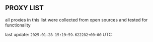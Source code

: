 ## PROXY LIST

all proxies in this list were collected from open sources and tested for functionality

last update: `2025-01-28 15:19:59.622282+00:00` UTC